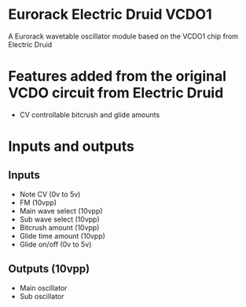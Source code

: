 # Eurorack Electric Druid VCDO1
 A Eurorack wavetable oscillator module based on the VCDO1 chip from Electric Druid
# Features added from the original VCDO circuit from Electric Druid
 - CV controllable bitcrush and glide amounts
# Inputs and outputs
## Inputs
 - Note CV (0v to 5v)
 - FM (10vpp)
 - Main wave select (10vpp)
 - Sub wave select (10vpp)
 - Bitcrush amount (10vpp)
 - Glide time amount (10vpp)
 - Glide on/off (0v to 5v)
## Outputs (10vpp)
 - Main oscillator
 - Sub oscillator
